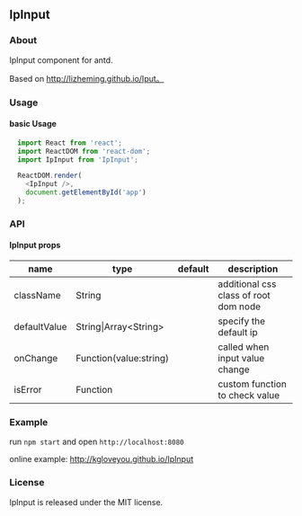 ## IpInput

### About

IpInput component for antd.

Based on http://lizheming.github.io/Iput。

### Usage

#### basic Usage

```javascript
  import React from 'react';
  import ReactDOM from 'react-dom';
  import IpInput from 'IpInput';

  ReactDOM.render(
    <IpInput />,
    document.getElementById('app')
  );
```

### API

#### IpInput props

| name         | type                   | default | description                           |
|--------------|------------------------|---------|---------------------------------------|
| className    | String                 |         | additional css class of root dom node |
| defaultValue | String\|Array\<String\>|         | specify the default ip                |
| onChange     | Function(value:string) |         | called when input value change        |
| isError      | Function               |         | custom function to check value        |

### Example

run `npm start` and open `http://localhost:8080`

online example: http://kgloveyou.github.io/IpInput

### License

IpInput is released under the MIT license.
